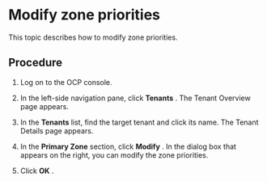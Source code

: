 # Modify zone priorities

This topic describes how to modify zone priorities.

## Procedure

1. Log on to the OCP console.

2. In the left-side navigation pane, click **Tenants** . The Tenant Overview page appears.

3. In the **Tenants** list, find the target tenant and click its name. The Tenant Details page appears.

4. In the **Primary Zone** section, click **Modify** . In the dialog box that appears on the right, you can modify the zone priorities.

5. Click **OK** .
